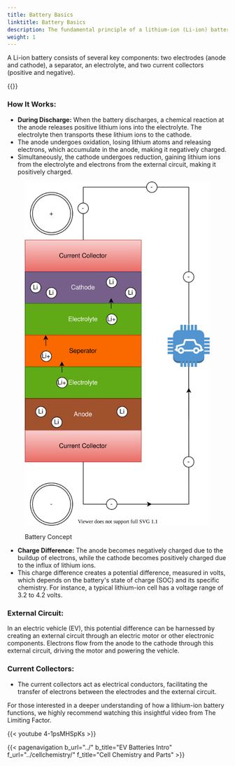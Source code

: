 ```yaml
---
title: Battery Basics
linktitle: Battery Basics
description: The fundamental principle of a lithium-ion (Li-ion) battery is that it generates electrical energy through an electrochemical reaction between two different metals with varying affinities for electrons.
weight: 1
---
```

<!-- markdownlint-disable MD033 -->

A Li-ion battery consists of several key components: two electrodes (anode and cathode), a separator, an electrolyte, and two current collectors (positive and negative).

{{<evkxdisplayaddarticle />}}

### How It Works:

- **During Discharge:** When the battery discharges, a chemical reaction at the anode releases positive lithium ions into the electrolyte. The electrolyte then transports these lithium ions to the cathode.
- The anode undergoes oxidation, losing lithium atoms and releasing electrons, which accumulate in the anode, making it negatively charged.
- Simultaneously, the cathode undergoes reduction, gaining lithium ions from the electrolyte and electrons from the external circuit, making it positively charged.

<figure>
<img src="batteryconcept.drawio.svg" class="img-fluid mx-auto d-block">
<figcaption>
    <p class="lead text-center fw-semibold">
        Battery Concept
    </p>
</figcaption>
</figure>

- **Charge Difference:** The anode becomes negatively charged due to the buildup of electrons, while the cathode becomes positively charged due to the influx of lithium ions.
- This charge difference creates a potential difference, measured in volts, which depends on the battery's state of charge (SOC) and its specific chemistry. For instance, a typical lithium-ion cell has a voltage range of 3.2 to 4.2 volts.

### External Circuit:

In an electric vehicle (EV), this potential difference can be harnessed by creating an external circuit through an electric motor or other electronic components. Electrons flow from the anode to the cathode through this external circuit, driving the motor and powering the vehicle.

### Current Collectors:

- The current collectors act as electrical conductors, facilitating the transfer of electrons between the electrodes and the external circuit.

For those interested in a deeper understanding of how a lithium-ion battery functions, we highly recommend watching this insightful video from The Limiting Factor.

{{< youtube 4-1psMHSpKs >}}

{{< pagenavigation b_url="../" b_title="EV Batteries Intro" f_url="../cellchemistry/" f_title="Cell Chemistry and Parts" >}}
